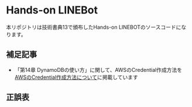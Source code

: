 # Hands-on LINEBot

本リポジトリは技術書典13で頒布したHands-on LINEBOTのソースコードになります。

## 補足記事

- 「第14章 DynamoDBの使い方」に関して、AWSのCredential作成方法を[AWSのCredential作成方法について](article/chap14-extra.md)に掲載しています

## 正誤表
